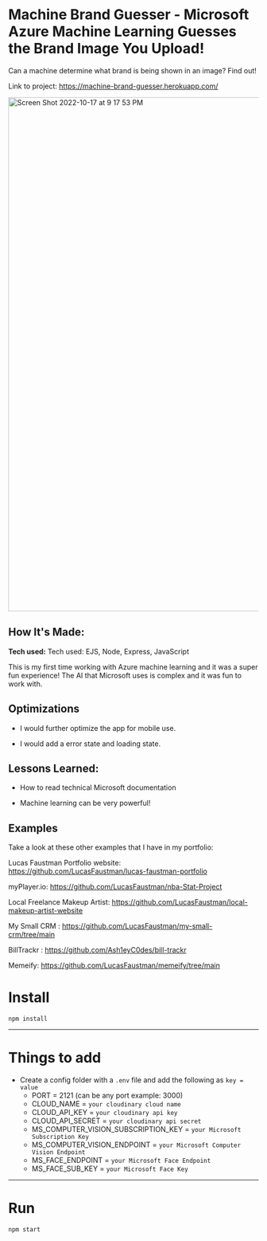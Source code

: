 # Machine Brand Guesser - Microsoft Azure Machine Learning Guesses the Brand Image You Upload!

Can a machine determine what brand is being shown in an image? Find out!

Link to project: https://machine-brand-guesser.herokuapp.com/

<img width="1032" alt="Screen Shot 2022-10-17 at 9 17 53 PM" src="https://user-images.githubusercontent.com/99927513/196334404-9c6c207e-6ebf-43e5-abcf-74f91ab246dd.png">

## How It's Made:

**Tech used:**
Tech used: EJS, Node, Express, JavaScript

This is my first time working with Azure machine learning and it was a super fun experience! The AI that Microsoft uses is complex and it was fun to work with.

## Optimizations

- I would further optimize the app for mobile use. 

- I would add a error state and loading state.

## Lessons Learned:

- How to read technical Microsoft documentation

- Machine learning can be very powerful!


## Examples

Take a look at these other examples that I have in my portfolio:

Lucas Faustman Portfolio website: https://github.com/LucasFaustman/lucas-faustman-portfolio

myPlayer.io: https://github.com/LucasFaustman/nba-Stat-Project

Local Freelance Makeup Artist: https://github.com/LucasFaustman/local-makeup-artist-website

My Small CRM : https://github.com/LucasFaustman/my-small-crm/tree/main

BillTrackr : https://github.com/Ash1eyC0des/bill-trackr

Memeify: https://github.com/LucasFaustman/memeify/tree/main



# Install

`npm install`

---

# Things to add

- Create a config folder with a `.env` file and add the following as `key = value`
  - PORT = 2121 (can be any port example: 3000)
  - CLOUD_NAME = `your cloudinary cloud name`
  - CLOUD_API_KEY = `your cloudinary api key`
  - CLOUD_API_SECRET = `your cloudinary api secret`
  - MS_COMPUTER_VISION_SUBSCRIPTION_KEY = `your Microsoft Subscription Key`
  - MS_COMPUTER_VISION_ENDPOINT = `your Microsoft Computer Vision Endpoint`
  - MS_FACE_ENDPOINT = `your Microsoft Face Endpoint`
  - MS_FACE_SUB_KEY = `your Microsoft Face Key`

---

# Run

`npm start`

